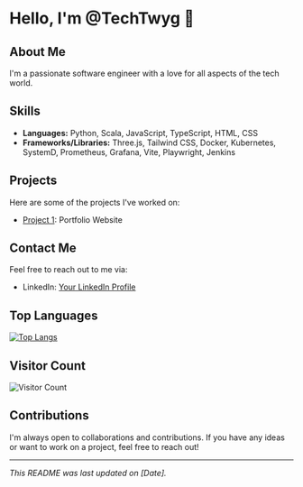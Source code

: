 # Hello, I'm @TechTwyg 👋

## About Me

I'm a passionate software engineer with a love for all aspects of the tech world. 

## Skills

- **Languages:** Python, Scala, JavaScript, TypeScript, HTML, CSS
- **Frameworks/Libraries:** Three.js, Tailwind CSS, Docker, Kubernetes, SystemD, Prometheus, Grafana, Vite, Playwright, Jenkins


## Projects

Here are some of the projects I've worked on:

- [Project 1](https://github.com/TechTwyg/Portfolio): Portfolio Website


## Contact Me

Feel free to reach out to me via:

- LinkedIn: [Your LinkedIn Profile](https://www.linkedin.com/in/stanley-dix-8490a2255/)

## Top Languages

[![Top Langs](https://github-readme-stats.vercel.app/api/top-langs/?username=your-github-username&layout=compact)](https://github.com/your-github-username)

## Visitor Count

![Visitor Count](https://profile-counter.glitch.me/{your-github-username}/count.svg)

## Contributions

I'm always open to collaborations and contributions. If you have any ideas or want to work on a project, feel free to reach out!

---

*This README was last updated on [Date].*
